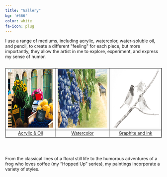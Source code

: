 ```yaml
---
title: "Gallery"
bg: '#666'
color: white
fa-icon: plug
---
```


I use a range of mediums, including acrylic, watercolor, water-soluble oil, and pencil, to create a different "feeling" for each piece, but more importantly, they allow the artist in me to explore, experiment, and express my sense of humor. 

<style type="text/css">
.table {
   display: table;
}
.row {
   display: table-row;
}
.column {
   display: table-cell;
   vertical-align: top;
}
</style>


<div style="overflow-x:auto;">
<table border="1" width="100%" cellspacing="0" cellpadding="5">
<tr>
<td>
<a href="#acrylics"><img width="300" height="189" 
src="img/MarketEnProvenceGail_600dpi-300x189-108KB.jpg" 
alt="Acrylic & Oil" /></a>
</td>
<td> 
<a href="#watercolors"><img width="300" height="189" 
src="img/PurplePerfection_600dpi-300x189-98KB.jpg" 
alt="Watercolor" /></a>		
</td>                   
<td>
<a href="#mixedMedium"><img width="300" height="189" 
src="img/AGentleman_600dpi-300x189-21KB.jpg" 
alt="Graphite and ink" /></a>
</td>
</tr>
<tr>
<td align="center"><a href="#acrylics">Acrylic &amp; Oil</a></td>
<td align="center"><a href="#watercolors">Watercolor</a></td>
<td align="center"><a href="#mixedMedium">Graphite and ink</a></td>
</tr>
</table>
</div>


&nbsp;		     

From the classical lines of a floral still life to the humorous adventures of a frog who loves coffee (my “Hopped Up” series), my paintings incorporate a variety of styles. 

